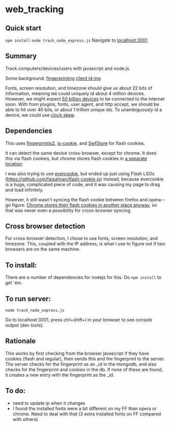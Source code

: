 # web_tracking

## Quick start
`npm install`
`node track_node_express.js`
Navigate to [localhost:3001](localhost:3001)

## Summary
Track computers/devices/users with javascript and node.js.

Some background:
[fingerprinting](https://wiki.mozilla.org/Fingerprinting)
[client id-ing](https://www.chromium.org/Home/chromium-security/client-identification-mechanisms)

Fonts, screen resolution, and timezone should give us about 22 bits of information, meaning we could uniquely id about 4 million devices.  However, we might expect [50 billion devices](http://www.statista.com/statistics/471264/iot-number-of-connected-devices-worldwide/) to be connected to the internet soon.  With from plugins, fonts, user agent, and http accept, we should be able to hit over 40 bits, or about 1 trillion unique ids.  To unambiguously id a device, we could use [clock skew](https://www.usenix.org/legacy/event/sec08/tech/full_papers/zander/zander_html/).

## Dependencies
This uses [fingerprintjs2](https://github.com/Valve/fingerprintjs2), [js-cookie](https://github.com/js-cookie/js-cookie), and [SwfStore](https://github.com/nfriedly/Javascript-Flash-Cookies) for flash cookies.

It can detect the same device cross-browser, except for chrome.  It does this via flash cookies, but chrome stores flash cookies in [a separate location](http://askubuntu.com/questions/40080/where-are-flash-cookies-stored).

I was also trying to use [evercookie](https://github.com/samyk/evercookie), but ended up just using
Flash LSOs (https://github.com/faisalman/flash-cookie-js) instead, because evercookie is a huge, complicated piece of code, and it was causing my page to drag and load infinitely.

However, it still wasn't syncing the flash cookie between firefox and opera--go figure.  [Chrome stores their flash cookies in another place anyway](http://askubuntu.com/questions/40080/where-are-flash-cookies-stored), so that was never even a possibility for cross-browser syncing.

## Cross browser detection
For cross-browser detection, I chose to use fonts, screen resolution, and timezone.  This, coupled with the IP address, is what I use to figure out if two browsers are on the same machine.

## To install:
There are a number of dependencies for nodejs for this.  Do `npm install` to get 'em.

## To run server:
`node track_node_express.js`

Go to localhost:3001, press ctrl+shift+i in your browser to see console output (dev tools).

## Rationale
This works by first checking from the browser javascript if they have cookies (flash and regular), then sends this and the fingerprint to the server.  The server checks for the fingerprint as an \_id in the mongodb, and also checks for the fingerprint and cookies in the db.  If none of these are found, it creates a new entry with the fingerprint as the \_id.

## To do:
* need to update ip when it changes
* I found the installed fonts were a bit different on my FF than opera or chrome.  Need to deal with that (3 extra installed fonts on FF compared with others)
